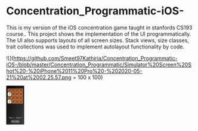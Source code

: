 # Concentration_Programmatic-iOS-
This is my version of the iOS concentration game taught in stanfords CS193 course.. This project shows the implementation of the UI programmatically. The UI also supports layouts of all screen sizes. Stack views, size classes, trait collections was used to implement autolayout functionality by code. 

![](https://github.com/Smeet97Kathiria/Concentration_Programmatic-iOS-/blob/master/Concentration_Programmatic/Simulator%20Screen%20Shot%20-%20iPhone%2011%20Pro%20-%202020-05-21%20at%2002.25.57.png = 100 x 100)

<img src="https://github.com/Smeet97Kathiria/Concentration_Programmatic-iOS-/blob/master/Concentration_Programmatic/Simulator%20Screen%20Shot%20-%20iPhone%2011%20Pro%20-%202020-05-21%20at%2002.25.57.png" width="48">

